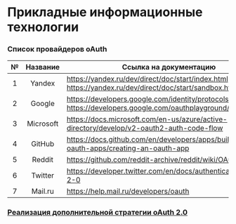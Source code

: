 # Прикладные информационные технологии

### Список провайдеров oAuth 
| № |    Название    |     Ссылка   на документацию                                                                                             |     Ссылки на модули                                                                                                             |
|:-:|:--------------:|--------------------------------------------------------------------------------------------------------------------------|----------------------------------------------------------------------------------------------------------------------------------|
| 1 |     Yandex     |     https://yandex.ru/dev/direct/doc/start/index.html     https://yandex.ru/dev/direct/doc/start/sandbox.html#sandbox    |     https://yandex.ru/dev/direct/doc/examples-v5/python3.html                                                                    |
| 2 |     Google     |     https://developers.google.com/identity/protocols/oauth2     https://developers.google.com/oauthplayground/           |     https://github.com/googleapis/google-api-python-client                                                                       |
| 3 |   Microsoft    |     https://docs.microsoft.com/en-us/azure/active-directory/develop/v2-oauth2-auth-code-flow                                                                         |       https://github.com/AzureAD/microsoft-authentication-library-for-python?ysclid=l4poqeeqys148041139     |
| 4 |     GitHub     |     https://docs.github.com/en/developers/apps/building-oauth-apps/creating-an-oauth-app                                 |     https://docs.github.com/en/developers/apps/building-oauth-apps/authorizing-oauth-apps                                        |
| 5 |    Reddit     |     https://github.com/reddit-archive/reddit/wiki/OAuth2                                                                                |     https://praw.readthedocs.io/en/latest/getting_started/authentication.html    |
| 6 |     Twitter    |     https://developer.twitter.com/en/docs/authentication/oauth-2-0                                                       |     https://developer.twitter.com/en/docs/twitter-api/tools-and-libraries/v2                                                     |
| 7 |     Mail.ru    |     https://help.mail.ru/developers/oauth                                                      |                      https://help.mail.ru/developers/oauth/button https://python-social-                                                    |

### [Реализация дополнительной стратегии oAuth 2.0](https://github.com/Rizzan19/PIT/tree/main/passport_yandex)

